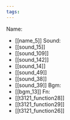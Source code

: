 ```yaml
---
tags:
---
```

Name:
- [[name_5]]
Sound:
- [[sound_15]]
- [[sound_109]]
- [[sound_142]]
- [[sound_14]]
- [[sound_49]]
- [[sound_38]]
- [[sound_39]]
Bgm:
- [[bgm_13]]
Fn:
- [[t3121_function28]]
- [[t3121_function29]]
- [[t3121_function26]]
